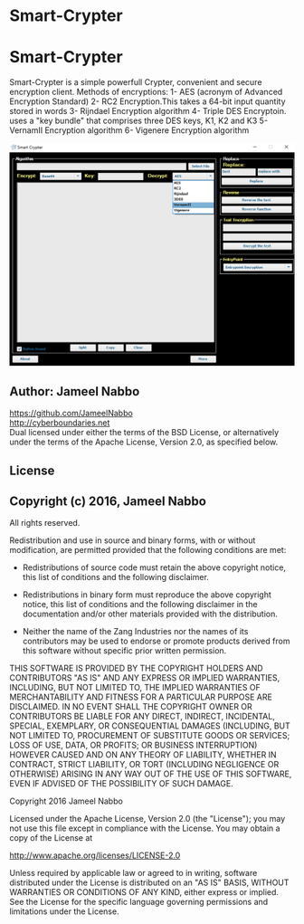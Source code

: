 # Smart-Crypter
# Smart-Crypter
Smart-Crypter is a simple powerfull Crypter, convenient and secure encryption client.
Methods of encryptions:
1- AES (acronym of Advanced Encryption Standard)
2- RC2 Encryption.This takes a 64-bit input quantity stored in words
3- Rijndael Encryption algorithm
4- Triple DES Encryptoin. uses a "key bundle" that comprises three DES keys, K1, K2 and K3
5- VernamII Encryption algorithm
6- Vigenere Encryption algorithm

 <img src="https://github.com/JameelNabbo/Smart-Crypter/blob/master/smart_crypter.png"
             alt="Smart Crypter">



## Author: Jameel Nabbo <br />
  https://github.com/JameelNabbo <br />
  http://cyberboundaries.net<br />
  Dual licensed under either the terms of the BSD License, or alternatively
  under the terms of the Apache License, Version 2.0, as specified below.


## License 
## Copyright (c) 2016, Jameel Nabbo
 
 All rights reserved.
 
 Redistribution and use in source and binary forms, with or without
 modification, are permitted provided that the following conditions are met:
 
 * Redistributions of source code must retain the above copyright
 notice, this list of conditions and the following disclaimer.
 
 * Redistributions in binary form must reproduce the above copyright
 notice, this list of conditions and the following disclaimer in the
 documentation and/or other materials provided with the distribution.
 
 * Neither the name of the Zang Industries nor the names of its
 contributors may be used to endorse or promote products derived from
 this software without specific prior written permission.
 
 THIS SOFTWARE IS PROVIDED BY THE COPYRIGHT HOLDERS AND CONTRIBUTORS
 "AS IS" AND ANY EXPRESS OR IMPLIED WARRANTIES, INCLUDING, BUT NOT
 LIMITED TO, THE IMPLIED WARRANTIES OF MERCHANTABILITY AND FITNESS FOR
 A PARTICULAR PURPOSE ARE DISCLAIMED. IN NO EVENT SHALL THE COPYRIGHT
 OWNER OR CONTRIBUTORS BE LIABLE FOR ANY DIRECT, INDIRECT, INCIDENTAL,
 SPECIAL, EXEMPLARY, OR CONSEQUENTIAL DAMAGES (INCLUDING, BUT NOT LIMITED
 TO, PROCUREMENT OF SUBSTITUTE GOODS OR SERVICES; LOSS OF USE, DATA, OR
 PROFITS; OR BUSINESS INTERRUPTION) HOWEVER CAUSED AND ON ANY THEORY OF
 LIABILITY, WHETHER IN CONTRACT, STRICT LIABILITY, OR TORT (INCLUDING
 NEGLIGENCE OR OTHERWISE) ARISING IN ANY WAY OUT OF THE USE OF THIS
 SOFTWARE, EVEN IF ADVISED OF THE POSSIBILITY OF SUCH DAMAGE.
 

 
 Copyright 2016 Jameel Nabbo
 
 Licensed under the Apache License, Version 2.0 (the "License");
 you may not use this file except in compliance with the License.
 You may obtain a copy of the License at
 
 http://www.apache.org/licenses/LICENSE-2.0
 
 Unless required by applicable law or agreed to in writing, software
 distributed under the License is distributed on an "AS IS" BASIS,
 WITHOUT WARRANTIES OR CONDITIONS OF ANY KIND, either express or implied.
 See the License for the specific language governing permissions and
 limitations under the License.